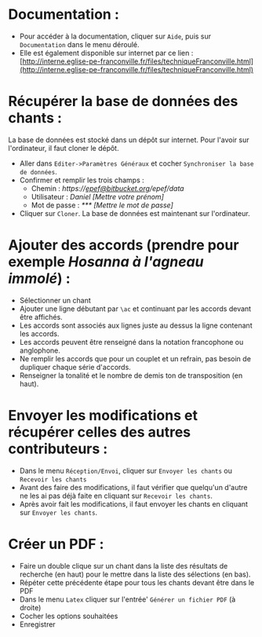 
# Documentation :

- Pour accéder à la documentation, cliquer sur `Aide`, puis sur `Documentation` dans le menu déroulé.
- Elle est également disponible sur internet par ce lien :
[http://interne.eglise-pe-franconville.fr/files/techniqueFranconville.html](http://interne.eglise-pe-franconville.fr/files/techniqueFranconville.html)


# Récupérer la base de données des chants :

La base de données est stocké dans un dépôt sur internet.
Pour l'avoir sur l'ordinateur, il faut cloner le dépôt.

- Aller dans `Editer->Paramètres Généraux` et cocher `Synchroniser la base de données`.
- Confirmer et remplir les trois champs :
	- Chemin : *https://epef@bitbucket.org/epef/data*
	- Utilisateur : *Daniel [Mettre votre prénom]*
	- Mot de passe : *\*\*\* [Mettre le mot de passe]*
- Cliquer sur `Cloner`.
La base de données est maintenant sur l'ordinateur.


# Ajouter des accords (prendre pour exemple *Hosanna à l'agneau immolé*) :

- Sélectionner un chant
- Ajouter une ligne débutant par `\ac` et continuant par les accords devant être affichés.
- Les accords sont associés aux lignes juste au dessus la ligne contenant les accords.
- Les accords peuvent être renseigné dans la notation francophone ou anglophone.
- Ne remplir les accords que pour un couplet et un refrain, pas besoin de dupliquer chaque série d'accords.
- Renseigner la tonalité et le nombre de demis ton de transposition (en haut).


# Envoyer les modifications et récupérer celles des autres contributeurs :

- Dans le menu `Réception/Envoi`, cliquer sur `Envoyer les chants` ou `Recevoir les chants`
- Avant des faire des modifications, il faut vérifier que quelqu'un d'autre ne les ai pas déjà faite en cliquant sur `Recevoir les chants`.
- Après avoir fait les modifications, il faut envoyer les chants en cliquant sur `Envoyer les chants`.


# Créer un PDF :

- Faire un double clique sur un chant dans la liste des résultats de recherche (en haut) pour le mettre dans la liste des sélections (en bas).
- Répéter cette précédente étape pour tous les chants devant être dans le PDF
- Dans le menu `Latex` cliquer sur l'entrée' `Générer un fichier PDF` (à droite)
- Cocher les options souhaitées
- Enregistrer
